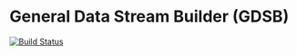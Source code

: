 # General Data Stream Builder (GDSB)

[![Build Status](https://travis-ci.org/rewati/gdsb?branch=master)](https://travis-ci.org/rewati/gdsb)